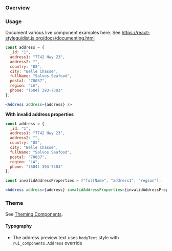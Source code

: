 ### Overview

### Usage

Document various live component examples here. See https://react-styleguidist.js.org/docs/documenting.html

```jsx
const address = {
  _id: "1",
  address1: "7742 Hwy 23",
  address2: "",
  country: "US",
  city: "Belle Chasse",
  fullName: "Salvos Seafood",
  postal: "70037",
  region: "LA",
  phone: "(504) 393-7303"
};

<Address address={address} />

```

**With invalid address properties**

```jsx
const address = {
  _id: "1",
  address1: "7742 Hwy 23",
  address2: "",
  country: "US",
  city: "Belle Chasse",
  fullName: "Salvos Seafood",
  postal: "70037",
  region: "LA",
  phone: "(504) 393-7303"
};

const invalidAddressProperties = ["fullName", "address1", "region"];

<Address address={address} invalidAddressProperties={invalidAddressProperties} />

```

### Theme

See [Theming Components](./#!/Theming%20Components).

#### Typography

- The address preview text uses `bodyText` style with `rui_components.Address` override
